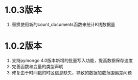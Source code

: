 # 1.0.3版本

1. 替换使用新的count_documents函数来统计K线数据量


# 1.0.2版本

1. 支持pymongo 4.0版本新增的批量写入功能，提高数据保存速度
2. 完善函数和变量的类型声明
3. 修复由于时间戳的时区信息缺失，导致的数据加载范围偏差问题
